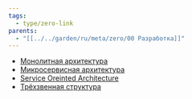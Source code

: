 ```yaml
---
tags:
  - type/zero-link
parents:
  - "[[../../garden/ru/meta/zero/00 Разработка]]"
---
```

- [Монолитная архитектура](Монолитная%20архитектура.md)
- [Микросервисная архитектура](Микросервисная%20архитектура.md)
- [Service Oreinted Architecture](Service%20Oreinted%20Architecture.md)
- [Трёхзвенная структура](Трёхзвенная%20структура.md)